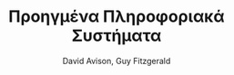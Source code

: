 ---
author: David Avison, Guy Fitzgerald
cover: https://static.eudoxus.gr/books/preview/76/cover-3476.jpg
edition: 1η
eudoxusid: '3476'
isbn: 960-8105-86-2
layout: bibtex
num_pages: '464'
publisher: Νέων Τεχνολογιών
ref: isbn_960_8105_86_2
title: Προηγμένα Πληροφοριακά Συστήματα
year: '2007'
---